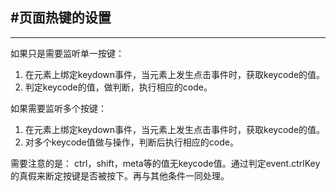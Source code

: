 #页面热键的设置
---

---

如果只是需要监听单一按键：
1. 在元素上绑定keydown事件，当元素上发生点击事件时，获取keycode的值。
2. 判定keycode的值，做判断，执行相应的code。

如果需要监听多个按键：
1. 在元素上绑定keydown事件，当元素上发生点击事件时，获取keycode的值。
2. 对多个keycode值做与操作，判断后执行相应的code。

需要注意的是：
ctrl，shift，meta等的值无keycode值。通过判定event.ctrlKey的真假来断定按键是否被按下。再与其他条件一同处理。
